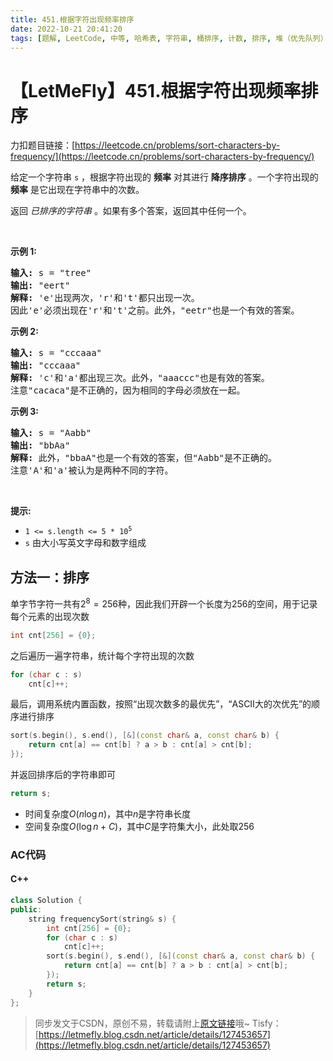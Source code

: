 ```yaml
---
title: 451.根据字符出现频率排序
date: 2022-10-21 20:41:20
tags: [题解, LeetCode, 中等, 哈希表, 字符串, 桶排序, 计数, 排序, 堆（优先队列）, 排序]
---
```


# 【LetMeFly】451.根据字符出现频率排序

力扣题目链接：[https://leetcode.cn/problems/sort-characters-by-frequency/](https://leetcode.cn/problems/sort-characters-by-frequency/)

<p>给定一个字符串 <code>s</code> ，根据字符出现的 <strong>频率</strong> 对其进行 <strong>降序排序</strong> 。一个字符出现的 <strong>频率</strong> 是它出现在字符串中的次数。</p>

<p>返回 <em>已排序的字符串&nbsp;</em>。如果有多个答案，返回其中任何一个。</p>

<p>&nbsp;</p>

<p><strong>示例 1:</strong></p>

<pre>
<strong>输入: </strong>s = "tree"
<strong>输出: </strong>"eert"
<strong>解释: </strong>'e'出现两次，'r'和't'都只出现一次。
因此'e'必须出现在'r'和't'之前。此外，"eetr"也是一个有效的答案。
</pre>

<p><strong>示例 2:</strong></p>

<pre>
<strong>输入: </strong>s = "cccaaa"
<strong>输出: </strong>"cccaaa"
<strong>解释: </strong>'c'和'a'都出现三次。此外，"aaaccc"也是有效的答案。
注意"cacaca"是不正确的，因为相同的字母必须放在一起。
</pre>

<p><strong>示例 3:</strong></p>

<pre>
<strong>输入: </strong>s = "Aabb"
<strong>输出: </strong>"bbAa"
<strong>解释: </strong>此外，"bbaA"也是一个有效的答案，但"Aabb"是不正确的。
注意'A'和'a'被认为是两种不同的字符。
</pre>

<p>&nbsp;</p>

<p><strong>提示:</strong></p>

<ul>
	<li><code>1 &lt;= s.length &lt;= 5 * 10<sup>5</sup></code></li>
	<li><code>s</code>&nbsp;由大小写英文字母和数字组成</li>
</ul>


    
## 方法一：排序

单字节字符一共有$2^8=256$种，因此我们开辟一个长度为$256$的空间，用于记录每个元素的出现次数

```cpp
int cnt[256] = {0};
```

之后遍历一遍字符串，统计每个字符出现的次数

```cpp
for (char c : s)
    cnt[c]++;
```

最后，调用系统内置函数，按照“出现次数多的最优先”，“ASCII大的次优先”的顺序进行排序

```cpp
sort(s.begin(), s.end(), [&](const char& a, const char& b) {
    return cnt[a] == cnt[b] ? a > b : cnt[a] > cnt[b];
});
```

并返回排序后的字符串即可

```cpp
return s;
```

+ 时间复杂度$O(n\log n)$，其中$n$是字符串长度
+ 空间复杂度$O(\log n + C)$，其中$C$是字符集大小，此处取$256$

### AC代码

#### C++

```cpp
class Solution {
public:
    string frequencySort(string& s) {
        int cnt[256] = {0};
        for (char c : s)
            cnt[c]++;
        sort(s.begin(), s.end(), [&](const char& a, const char& b) {
            return cnt[a] == cnt[b] ? a > b : cnt[a] > cnt[b];
        });
        return s;
    }
};
```

> 同步发文于CSDN，原创不易，转载请附上[原文链接](https://blog.letmefly.xyz/2022/10/21/LeetCode%200451.%E6%A0%B9%E6%8D%AE%E5%AD%97%E7%AC%A6%E5%87%BA%E7%8E%B0%E9%A2%91%E7%8E%87%E6%8E%92%E5%BA%8F/)哦~
> Tisfy：[https://letmefly.blog.csdn.net/article/details/127453657](https://letmefly.blog.csdn.net/article/details/127453657)
